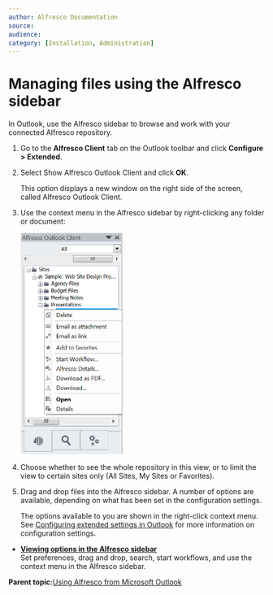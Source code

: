 ```yaml
---
author: Alfresco Documentation
source: 
audience: 
category: [Installation, Administration]
---
```


# Managing files using the Alfresco sidebar

In Outlook, use the Alfresco sidebar to browse and work with your connected Alfresco repository.

1.  Go to the **Alfresco Client** tab on the Outlook toolbar and click **Configure \> Extended**.

2.  Select Show Alfresco Outlook Client and click **OK**.

    This option displays a new window on the right side of the screen, called Alfresco Outlook Client.

3.  Use the context menu in the Alfresco sidebar by right-clicking any folder or document:

    ![Alfresco Outlook Client repository view with right click](../images/Outlook-right-click.png)

4.  Choose whether to see the whole repository in this view, or to limit the view to certain sites only \(All Sites, My Sites or Favorites\).

5.  Drag and drop files into the Alfresco sidebar. A number of options are available, depending on what has been set in the configuration settings.

    The options available to you are shown in the right-click context menu. See [Configuring extended settings in Outlook](Outlook-config-extended.md) for more information on configuration settings.


-   **[Viewing options in the Alfresco sidebar](../tasks/Outlook-email-manager-views.md)**  
Set preferences, drag and drop, search, start workflows, and use the context menu in the Alfresco sidebar.

**Parent topic:**[Using Alfresco from Microsoft Outlook](../concepts/Outlook-intro_v1.md)


